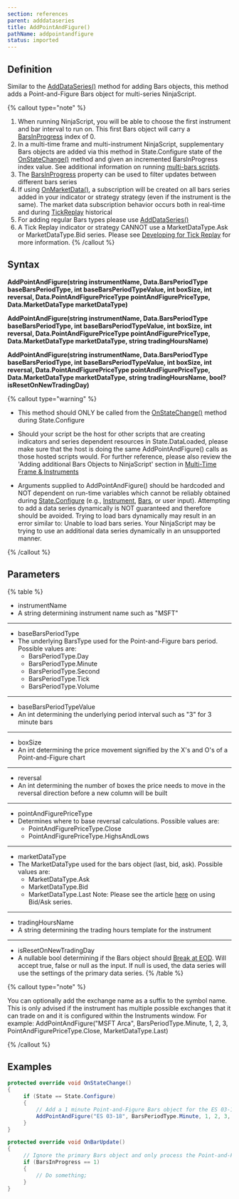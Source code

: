 ```yaml
---
section: references
parent: adddataseries
title: AddPointAndFigure()
pathName: addpointandfigure
status: imported
---
```


## Definition

Similar to the [AddDataSeries()](adddataseries) method for adding Bars objects, this method adds a Point-and-Figure Bars object for multi-series NinjaScript.

{% callout type="note" %}

1. When running NinjaScript, you will be able to choose the first instrument and bar interval to run on. This first Bars object will carry a [BarsInProgress](barsinprogress) index of 0.
2. In a multi-time frame and multi-instrument NinjaScript, supplementary Bars objects are added via this method in State.Configure state of the [OnStateChange()](onstatechange) method and given an incremented BarsInProgress index value. See additional information on running [multi-bars scripts](multi_time_frame_instruments.md).
3. The [BarsInProgress](barsinprogress) property can be used to filter updates between different bars series
4. If using [OnMarketData()](onmarketdata), a subscription will be created on all bars series added in your indicator or strategy strategy (even if the instrument is the same).  The market data subscription behavior occurs both in real-time and during [TickReplay](developing_for_tick_replay.md) historical
5. For adding regular Bars types please use [AddDataSeries()](adddataseries)
6. A Tick Replay indicator or strategy CANNOT use a MarketDataType.Ask or MarketDataType.Bid series.  Please see [Developing for Tick Replay](developing_for_tick_replay.md) for more information.
{% /callout %}

## Syntax

**AddPointAndFigure(string instrumentName, Data.BarsPeriodType baseBarsPeriodType, int baseBarsPeriodTypeValue, int boxSize, int reversal, Data.PointAndFigurePriceType pointAndFigurePriceType, Data.MarketDataType marketDataType)**

**AddPointAndFigure(string instrumentName, Data.BarsPeriodType baseBarsPeriodType, int baseBarsPeriodTypeValue, int boxSize, int reversal, Data.PointAndFigurePriceType pointAndFigurePriceType, Data.MarketDataType marketDataType, string tradingHoursName)**

**AddPointAndFigure(string instrumentName, Data.BarsPeriodType baseBarsPeriodType, int baseBarsPeriodTypeValue, int boxSize, int reversal, Data.PointAndFigurePriceType pointAndFigurePriceType, Data.MarketDataType marketDataType, string tradingHoursName, bool? isResetOnNewTradingDay)**

{% callout type="warning" %}

* This method should ONLY be called from the [OnStateChange()](onstatechange) method during State.Configure

* Should your script be the host for other scripts that are creating indicators and series dependent resources in State.DataLoaded, please make sure that the host is doing the same AddPointAndFigure() calls as those hosted scripts would. For further reference, please also review the 'Adding additional Bars Objects to NinjaScript' section in [Multi-Time Frame & Instruments](multi_time_frame_instruments.md)

* Arguments supplied to AddPointAndFigure() should be hardcoded and NOT dependent on run-time variables which cannot be reliably obtained during [State.Configure](state) (e.g., [Instrument](instrument), [Bars](bars), or user input).  Attempting to add a data series dynamically is NOT guaranteed and therefore should be avoided.  Trying to load bars dynamically may result in an error similar to: Unable to load bars series. Your NinjaScript may be trying to use an additional data series dynamically in an unsupported manner.

{% /callout %}

## Parameters

{% table %}

* instrumentName
* A string determining instrument name such as "MSFT"

---

* baseBarsPeriodType
* The underlying BarsType used for the Point-and-Figure bars period. Possible values are:
  * BarsPeriodType.Day
  * BarsPeriodType.Minute
  * BarsPeriodType.Second
  * BarsPeriodType.Tick
  * BarsPeriodType.Volume

---

* baseBarsPeriodTypeValue
* An int determining the underlying period interval such as "3" for 3 minute bars

---

* boxSize
* An int determining the price movement signified by the X's and O's of a Point-and-Figure chart

---

* reversal
* An int determining the number of boxes the price needs to move in the reversal direction before a new column will be built

---

* pointAndFigurePriceType
* Determines where to base reversal calculations. Possible values are:
  * PointAndFigurePriceType.Close
  * PointAndFigurePriceType.HighsAndLows

---

* marketDataType
* The MarketDataType used for the bars object (last, bid, ask). Possible values are:
  * MarketDataType.Ask
  * MarketDataType.Bid
  * MarketDataType.Last
  Note: Please see the article [here](using_historical_bid_ask_serie) on using Bid/Ask series.

---

* tradingHoursName
* A string determining the trading hours template for the instrument

---

* isResetOnNewTradingDay
* A nullable bool determining if the Bars object should [Break at EOD](break_at_eod). Will accept true, false or null as the input.  If null is used, the data series will use the settings of the primary data series.
{% /table %}

{% callout type="note" %}

You can optionally add the exchange name as a suffix to the symbol name. This is only advised if the instrument has multiple possible exchanges that it can trade on and it is configured within the Instruments window. For example: AddPointAndFigure("MSFT Arca", BarsPeriodType.Minute, 1, 2, 3, PointAndFigurePriceType.Close, MarketDataType.Last)

{% /callout %}

## Examples

```csharp
protected override void OnStateChange()
{
     if (State == State.Configure)
     {
         // Add a 1 minute Point-and-Figure Bars object for the ES 03-18 contract - BarsInProgress index = 1 
         AddPointAndFigure("ES 03-18", BarsPeriodType.Minute, 1, 2, 3, PointAndFigurePriceType.Close, MarketDataType.Last);
     }
} 

protected override void OnBarUpdate() 
{ 
     // Ignore the primary Bars object and only process the Point-and-Figure Bars object 
     if (BarsInProgress == 1)
     {
         // Do something;
     }
}
```
